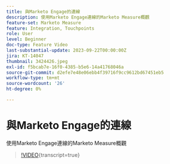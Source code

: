 ```yaml
---
title: 與Marketo Engage的連線
description: 使用Marketo Engage連線的Marketo Measure概觀
feature-set: Marketo Measure
feature: Integration, Touchpoints
role: User
level: Beginner
doc-type: Feature Video
last-substantial-update: 2023-09-22T00:00:00Z
jira: KT-14047
thumbnail: 3424426.jpeg
exl-id: f5bcab7e-16f0-4385-b5e6-14a41768046a
source-git-commit: d2efe7e48e06ebb4f39716f9cc9612bd67451eb5
workflow-type: tm+mt
source-wordcount: '26'
ht-degree: 0%

---
```


# 與Marketo Engage的連線

使用Marketo Engage連線的Marketo Measure概觀

>[!VIDEO](https://video.tv.adobe.com/v/3449387/?learn=on&captions=chi_hant){transcript=true}
